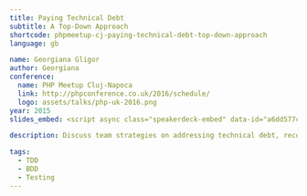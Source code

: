```yaml
---
title: Paying Technical Debt
subtitle: A Top-Down Approach
shortcode: phpmeetup-cj-paying-technical-debt-top-down-approach
language: gb

name: Georgiana Gligor
author: Georgiana
conference:
  name: PHP Meetup Cluj-Napoca
  link: http://phpconference.co.uk/2016/schedule/
  logo: assets/talks/php-uk-2016.png
year: 2015
slides_embed: <script async class="speakerdeck-embed" data-id="a6dd577c311a468a8c429664f03fb470" data-ratio="1.33333333333333" src="//speakerdeck.com/assets/embed.js"></script>

description: Discuss team strategies on addressing technical debt, recommending 5 practices to get things done today.

tags:
  - TDD
  - BDD
  - Testing
---
```

